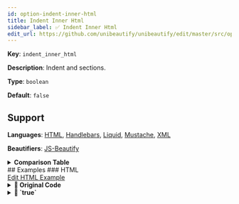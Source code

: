 ```yaml
---
id: option-indent-inner-html
title: Indent Inner Html
sidebar_label: ✅ Indent Inner Html
edit_url: https://github.com/unibeautify/unibeautify/edit/master/src/options.ts
---
```

**Key**: `indent_inner_html`

**Description**: Indent <head> and <body> sections.

**Type**: `boolean`

**Default**: `false`

## Support
**Languages**: [HTML](/docs/language-html.html), [Handlebars](/docs/language-handlebars.html), [Liquid](/docs/language-liquid.html), [Mustache](/docs/language-mustache.html), [XML](/docs/language-xml.html)

**Beautifiers**: [JS-Beautify](/docs/beautifier-js-beautify.html)

<details><summary><strong>Comparison Table</strong></summary>
| Language | [JS-Beautify](/docs/beautifier-js-beautify.html) |
| --- | --- |
| [HTML](/docs/language-html.html) | &#9989; |
| [Handlebars](/docs/language-handlebars.html) | &#9989; |
| [Liquid](/docs/language-liquid.html) | &#9989; |
| [Mustache](/docs/language-mustache.html) | &#9989; |
| [XML](/docs/language-xml.html) | &#9989; |
</details>
## Examples
### HTML
<div><a class="edit-page-link button" href="https://github.com/unibeautify/website/edit/master/docs/../examples/HTML/indent_inner_html.txt" target="_blank">Edit HTML Example</a></div>

<details><summary><strong>🚧 Original Code</strong></summary>
```HTML
<html><head></head><body></body></html>
```
</details>
<details><summary><strong>🔧 `true`</strong></summary>
Using [JS-Beautify](/docs/beautifier-js-beautify.html) beautifier:
```HTML
<html>

  <head></head>

  <body></body>

</html>
```
<details><summary>Configuration</summary>
A `.unibeautify.json` file would look like the following:
```json
{
  "HTML": {
    "indent_size": 2,
    "indent_char": " ",
    "indent_inner_html": true
  }
}
```
</details>
<details><summary>Difference from original</summary>
```diff
Index: true
===================================================================
--- true	Original
+++ true	Beautified
@@ -1,1 +1,7 @@
-<html><head></head><body></body></html>
\ No newline at end of file
+<html>␊
+␊
+␣␣<head></head>␊
+␊
+␣␣<body></body>␊
+␊
+</html>

```
</details>
</details>
<details><summary><strong>🔧 `false`</strong></summary>
Using [JS-Beautify](/docs/beautifier-js-beautify.html) beautifier:
```HTML
<html>

<head></head>

<body></body>

</html>
```
<details><summary>Configuration</summary>
A `.unibeautify.json` file would look like the following:
```json
{
  "HTML": {
    "indent_size": 2,
    "indent_char": " ",
    "indent_inner_html": false
  }
}
```
</details>
<details><summary>Difference from original</summary>
```diff
Index: false
===================================================================
--- false	Original
+++ false	Beautified
@@ -1,1 +1,7 @@
-<html><head></head><body></body></html>
\ No newline at end of file
+<html>␊
+␊
+<head></head>␊
+␊
+<body></body>␊
+␊
+</html>

```
</details>
</details>